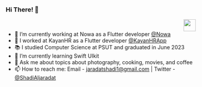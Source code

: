 
### Hi There! 👋  
<a href = "mailto: jaradatshadi1@gmail.com"><img align="right" src="https://img.icons8.com/material-rounded/24/555555/new-post.png" width="32"/></a> 

<br />


- 🔭 I’m currently working at Nowa as a Flutter developer [@Nowa]([https://apps.apple.com/jo/app/kayanhr/id1539212937?platform=iphone](https://www.nowa.dev/))
- 🔭 I worked at KayanHR as a Flutter developer [@KayanHRApp](https://apps.apple.com/jo/app/kayanhr/id1539212937?platform=iphone)
- 📚 I studied Computer Science at PSUT and graduated in June 2023
- 🍎 I’m currently learning Swift UIkit 
- 💬 Ask me about topics about photography, cooking, movies, and coffee
- 📫 How to reach me: Email - jaradatshadi1@gmail.com | Twitter - [@ShadiAljaradat](https://twitter.com/ShadiAljaradat?t=olqOi25Tvlq-Gy1j84xEKA&s=08)
